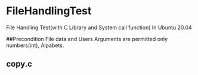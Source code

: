# FileHandlingTest
File Handling Test(with C Library and System call function) In Ubuntu 20.04

##Precondition
File data and Users Arguments are permitted only numbers(int), Alpabets.

## copy.c
<origin FIle>
